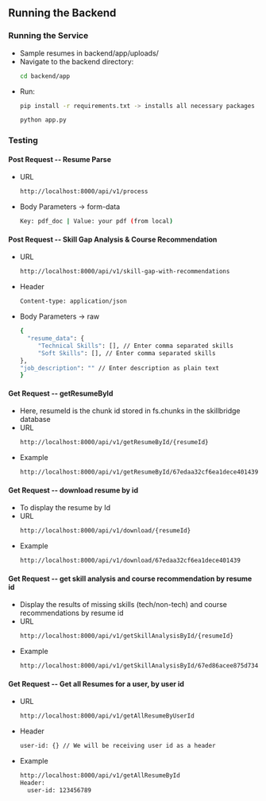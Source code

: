 ## Running the Backend

### Running the Service

- Sample resumes in backend/app/uploads/
- Navigate to the backend directory:
  ```bash
  cd backend/app
- Run:
  ```bash
  pip install -r requirements.txt -> installs all necessary packages for the backend to run
  
  python app.py
### Testing
#### Post Request -- Resume Parse
- URL
  ```bash
  http://localhost:8000/api/v1/process
- Body Parameters -> form-data
  ```bash
  Key: pdf_doc | Value: your pdf (from local)

#### Post Request -- Skill Gap Analysis & Course Recommendation
- URL
  ```bash
  http://localhost:8000/api/v1/skill-gap-with-recommendations 
- Header
  ```bash
  Content-type: application/json
- Body Parameters -> raw
  ```bash
  {
    "resume_data": {
       "Technical Skills": [], // Enter comma separated skills
       "Soft Skills": [], // Enter comma separated skills
  },
  "job_description": "" // Enter description as plain text
  }

#### Get Request -- getResumeById
- Here, resumeId is the chunk id stored in fs.chunks in the skillbridge database
- URL
  ```bash
  http://localhost:8000/api/v1/getResumeById/{resumeId} 
- Example
  ```bash
  http://localhost:8000/api/v1/getResumeById/67edaa32cf6ea1dece401439 

#### Get Request -- download resume by id
- To display the resume by Id
- URL
  ```bash
  http://localhost:8000/api/v1/download/{resumeId} 
- Example
  ```bash
  http://localhost:8000/api/v1/download/67edaa32cf6ea1dece401439 

#### Get Request -- get skill analysis and course recommendation by resume id
- Display the results of missing skills (tech/non-tech) and course recommendations by resume id
- URL
  ```bash
  http://localhost:8000/api/v1/getSkillAnalysisById/{resumeId} 
- Example
  ```bash
  http://localhost:8000/api/v1/getSkillAnalysisById/67ed86acee875d734d400326 

#### Get Request -- Get all Resumes for a user, by user id 
- URL
  ```bash
  http://localhost:8000/api/v1/getAllResumeByUserId 
- Header
  ```bash
  user-id: {} // We will be receiving user id as a header
- Example
  ```bash
  http://localhost:8000/api/v1/getAllResumeById
  Header:
    user-id: 123456789